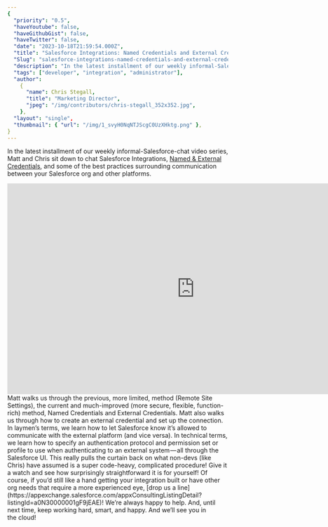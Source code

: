 ```yaml
---
{
  "priority": "0.5",
  "haveYoutube": false,
  "haveGithubGist": false,
  "haveTwitter": false,
  "date": "2023-10-18T21:59:54.000Z",
  "title": "Salesforce Integrations: Named Credentials and External Credentials",
  "Slug": "salesforce-integrations-named-credentials-and-external-credentials",
  "description": "In the latest installment of our weekly informal-Salesforce-chat video series, Matt and Chris sit down to chat Salesforce Integrations, Named &amp; External Credentials, and some of the best practices surrounding communication between your Salesforce org and other platforms..",
  "tags": ["developer", "integration", "administrator"],
  "author":
    {
      "name": Chris Stegall,
      "title": "Marketing Director",
      "jpeg": "/img/contributors/chris-stegall_352x352.jpg",
    },
  "layout": "single",
  "thumbnail": { "url": "/img/1_svyH0NqNTJScgC0UzXHktg.png" },
}
---
```


In the latest installment of our weekly informal-Salesforce-chat video series, Matt and Chris sit down to chat Salesforce Integrations, [Named &amp; External Credentials](https://help.salesforce.com/s/articleView?id=sf.nc_named_creds_and_ext_creds.htm&type=5), and some of the best practices surrounding communication between your Salesforce org and other platforms.

<iframe src="https://cdn.embedly.com/widgets/media.html?src=https%3A%2F%2Fwww.youtube.com%2Fembed%2FAVA3sKx18W4%3Ffeature%3Doembed&amp;display_name=YouTube&amp;url=https%3A%2F%2Fwww.youtube.com%2Fwatch%3Fv%3DAVA3sKx18W4&amp;image=https%3A%2F%2Fi.ytimg.com%2Fvi%2FAVA3sKx18W4%2Fhqdefault.jpg&amp;key=a19fcc184b9711e1b4764040d3dc5c07&amp;type=text%2Fhtml&amp;schema=youtube" width="854" height="480" frameborder="0" scrolling="no">[https://medium.com/media/d384be698052faf15490474eef7e9f35/href](https://medium.com/media/d384be698052faf15490474eef7e9f35/href)</iframe>Matt walks us through the previous, more limited, method (Remote Site Settings), the current and much-improved (more secure, flexible, function-rich) method, Named Credentials and External Credentials.
Matt also walks us through how to create an external credential and set up the connection. In laymen’s terms, we learn how to let Salesforce know it’s allowed to communicate with the external platform (and vice versa). In technical terms, we learn how to specify an authentication protocol and permission set or profile to use when authenticating to an external system — all through the Salesforce UI.
This really pulls the curtain back on what non-devs (like Chris) have assumed is a super code-heavy, complicated procedure!
Give it a watch and see how surprisingly straightforward it is for yourself! Of course, if you’d still like a hand getting your integration built or have other org needs that require a more experienced eye, [drop us a line](https://appexchange.salesforce.com/appxConsultingListingDetail?listingId=a0N30000001gF9jEAE)! We’re always happy to help.
And, until next time, keep working hard, smart, and happy. And we’ll see you in the cloud!
